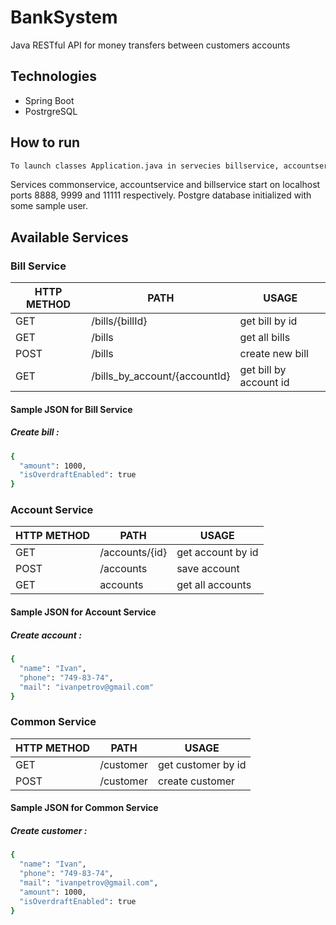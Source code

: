 # BankSystem

Java RESTful API for money transfers between customers accounts

## Technologies
- Spring Boot
- PostrgreSQL


## How to run
```sh
To launch classes Application.java in servecies billservice, accountservice and commonservice
```

Services commonservice, accountservice and billservice start on localhost ports 8888, 9999 and 11111 respectively. 
Postgre database initialized with some sample user.


## Available Services

### Bill Service
| HTTP METHOD | PATH | USAGE |
| -----------| ------ | ------ |
| GET | /bills/{billId} | get bill by id | 
| GET | /bills | get all bills | 
| POST | /bills | create new bill | 
| GET | /bills_by_account/{accountId} | get bill by account id | 

#### Sample JSON for Bill Service
##### Create bill : 
```sh
{  
  "amount": 1000,
  "isOverdraftEnabled": true
} 
```

### Account Service
| HTTP METHOD | PATH | USAGE |
| -----------| ------ | ------ |
| GET | /accounts/{id} | get account by id | 
| POST | /accounts | save account | 
| GET | accounts | get all accounts | 

#### Sample JSON for Account Service
##### Create account : 
```sh
{  
  "name": "Ivan",
  "phone": "749-83-74",
  "mail": "ivanpetrov@gmail.com"
} 
```

### Common Service
| HTTP METHOD | PATH | USAGE |
| -----------| ------ | ------ |
| GET | /customer | get customer by id | 
| POST | /customer | create customer  |  

#### Sample JSON for Common Service
##### Create customer : 
```sh
{  
  "name": "Ivan",
  "phone": "749-83-74",
  "mail": "ivanpetrov@gmail.com",
  "amount": 1000,
  "isOverdraftEnabled": true
} 
```
